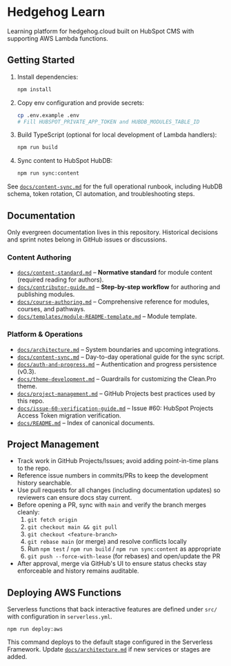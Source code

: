 # Hedgehog Learn

Learning platform for hedgehog.cloud built on HubSpot CMS with supporting AWS Lambda functions.

## Getting Started
1. Install dependencies:
   ```bash
   npm install
   ```
2. Copy env configuration and provide secrets:
   ```bash
   cp .env.example .env
   # Fill HUBSPOT_PRIVATE_APP_TOKEN and HUBDB_MODULES_TABLE_ID
   ```
3. Build TypeScript (optional for local development of Lambda handlers):
   ```bash
   npm run build
   ```
4. Sync content to HubSpot HubDB:
   ```bash
   npm run sync:content
   ```

See [`docs/content-sync.md`](docs/content-sync.md) for the full operational runbook, including HubDB schema, token rotation, CI automation, and troubleshooting steps.

## Documentation
Only evergreen documentation lives in this repository. Historical decisions and sprint notes belong in GitHub issues or discussions.

### Content Authoring
- [`docs/content-standard.md`](docs/content-standard.md) – **Normative standard** for module content (required reading for authors).
- [`docs/contributor-guide.md`](docs/contributor-guide.md) – **Step-by-step workflow** for authoring and publishing modules.
- [`docs/course-authoring.md`](docs/course-authoring.md) – Comprehensive reference for modules, courses, and pathways.
- [`docs/templates/module-README-template.md`](docs/templates/module-README-template.md) – Module template.

### Platform & Operations
- [`docs/architecture.md`](docs/architecture.md) – System boundaries and upcoming integrations.
- [`docs/content-sync.md`](docs/content-sync.md) – Day-to-day operational guide for the sync script.
- [`docs/auth-and-progress.md`](docs/auth-and-progress.md) – Authentication and progress persistence (v0.3).
- [`docs/theme-development.md`](docs/theme-development.md) – Guardrails for customizing the Clean.Pro theme.
- [`docs/project-management.md`](docs/project-management.md) – GitHub Projects best practices used by this repo.
- [`docs/issue-60-verification-guide.md`](docs/issue-60-verification-guide.md) – Issue #60: HubSpot Projects Access Token migration verification.
- [`docs/README.md`](docs/README.md) – Index of canonical documents.

## Project Management
- Track work in GitHub Projects/Issues; avoid adding point-in-time plans to the repo.
- Reference issue numbers in commits/PRs to keep the development history searchable.
- Use pull requests for all changes (including documentation updates) so reviewers can ensure docs stay current.
- Before opening a PR, sync with `main` and verify the branch merges cleanly:
  1. `git fetch origin`
  2. `git checkout main && git pull`
  3. `git checkout <feature-branch>`
  4. `git rebase main` (or merge) and resolve conflicts locally
  5. Run `npm test` / `npm run build` / `npm run sync:content` as appropriate
  6. `git push --force-with-lease` (for rebases) and open/update the PR
- After approval, merge via GitHub's UI to ensure status checks stay enforceable and history remains auditable.

## Deploying AWS Functions
Serverless functions that back interactive features are defined under `src/` with configuration in `serverless.yml`.

```
npm run deploy:aws
```

This command deploys to the default stage configured in the Serverless Framework. Update [`docs/architecture.md`](docs/architecture.md) if new services or stages are added.
